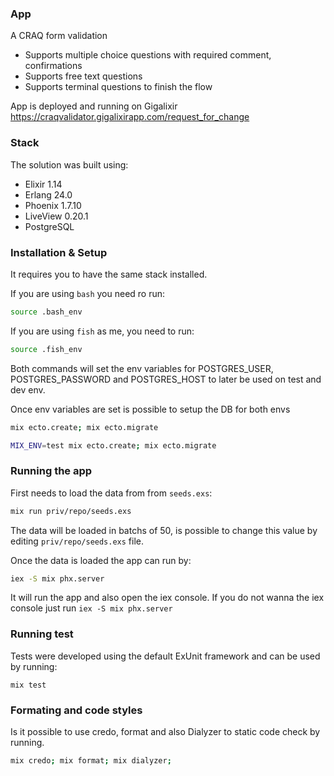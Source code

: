 ### App

A CRAQ form validation

- Supports multiple choice questions with required comment, confirmations
- Supports free text questions
- Supports terminal questions to finish the flow

App is deployed and running on Gigalixir https://craqvalidator.gigalixirapp.com/request_for_change

### Stack

The solution was built using:

- Elixir 1.14
- Erlang 24.0
- Phoenix 1.7.10
- LiveView 0.20.1
- PostgreSQL

### Installation & Setup

It requires you to have the same stack installed.

If you are using `bash` you need ro run:

```bash
source .bash_env
```

If you are using `fish` as me, you need to run:

```bash
source .fish_env
```

Both commands will set the env variables for POSTGRES_USER, POSTGRES_PASSWORD and POSTGRES_HOST to later be used on test and dev env.

Once env variables are set is possible to setup the DB for both envs

```bash
mix ecto.create; mix ecto.migrate
```

```bash
MIX_ENV=test mix ecto.create; mix ecto.migrate
```

### Running the app

First needs to load the data from from `seeds.exs`:

```bash
mix run priv/repo/seeds.exs
```

The data will be loaded in batchs of 50, is possible to change this value by editing `priv/repo/seeds.exs` file.

Once the data is loaded the app can run by:

```bash
iex -S mix phx.server
```

It will run the app and also open the iex console. If you do not wanna the iex console just run `iex -S mix phx.server`

### Running test

Tests were developed using the default ExUnit framework and can be used by running:

```
mix test
```

### Formating and code styles

Is it possible to use credo, format and also Dialyzer to static code check by running.

```bash
mix credo; mix format; mix dialyzer;
```
